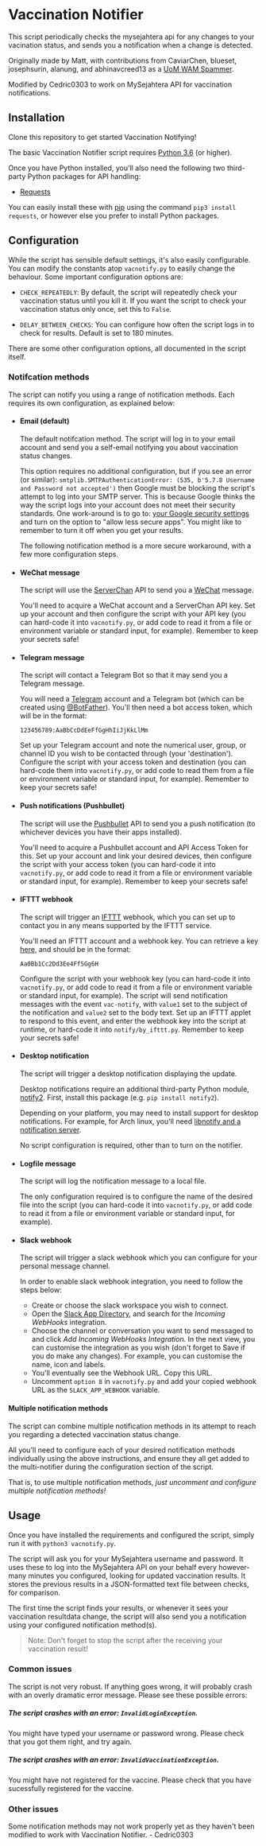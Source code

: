 # Vaccination Notifier

This script periodically checks the mysejahtera api for
any changes to your vacination status, and sends you a notification
when a change is detected.

Originally made by Matt, with contributions from CaviarChen,
blueset, josephsurin, alanung, and abhinavcreed13 as a [UoM WAM Spammer](https://github.com/matomatical/UoM-WAM-Spam).

Modified by Cedric0303 to work on MySejahtera API for vaccination notifications.


## Installation

Clone this repository to get started Vaccination Notifying!

The basic Vaccination Notifier script requires [Python 3.6](https://www.python.org/)
(or higher).

Once you have Python installed, you'll also need the following two
third-party Python packages for API handling:

* [Requests](https://2.python-requests.org/en/master/)


You can easily install these with [pip](https://pypi.python.org/pypi/pip)
using the command `pip3 install requests`, or however else
you prefer to install Python packages.


## Configuration

While the script has sensible default settings, it's also easily configurable.
You can modify the constants atop `vacnotify.py` to easily change the behaviour.
Some important configuration options are:

* `CHECK_REPEATEDLY`: By default, the script will repeatedly check your vaccination status until you kill it.
If you want the script to check your vaccination status only once, set this to `False`.

* `DELAY_BETWEEN_CHECKS`: You can configure how often the script logs in to check for results.
Default is set to 180 minutes.


There are some other configuration options, all documented in the script itself.

### Notifcation methods

The script can notify you using a range of notification methods. Each requires
its own configuration, as explained below:

* #### Email (default)

   The default notifcation method. The script will log in to your 
   email account and send you a self-email notifying you about vaccination status changes.

   This option requires no additional configuration, but if you see an error
   (or similar):
   `smtplib.SMTPAuthenticationError: (535, b'5.7.8 Username and Password not accepted')`
   then Google must be blocking the script's attempt to log into your SMTP
   server. This is because Google thinks the way the script logs into your
   account does not meet their security standards.
   One work-around is to go to: [your Google security settings](https://myaccount.google.com/u/2/lesssecureapps?pageId=none)
   and turn on the option to "allow less secure apps".
   You might like to remember to turn it off when you get your results.

   The following notification method is a more secure workaround, with a few
   more configuration steps.

* #### WeChat message

   The script will use the [ServerChan](https://sc.ftqq.com) API to send you a
   [WeChat](https://wechat.com) message.

   You'll need to acquire a WeChat account and a ServerChan API key.
   Set up your account and then configure the script with your API key
   (you can hard-code it into `vacnotify.py`, or add code to read it from a file 
   or environment variable or standard input, for example).
   Remember to keep your secrets safe!

* #### Telegram message

   The script will contact a Telegram Bot so that it may send you a Telegram
   message.

   You will need a [Telegram](https://telegram.org) account and a Telegram bot
   (which can be created using [@BotFather](https://t.me/botfather)).
   You'll then need a bot access token, which will be in the format:
   ```
   123456789:AaBbCcDdEeFfGgHhIiJjKkLlMm
   ```
   Set up your Telegram account and note the numerical user, group, or channel ID
   you wish to be contacted through (your 'destination').
   Configure the script with your access token and destination (you can hard-code
   them into `vacnotify.py`, or add code to read them from a file or environment
   variable or standard input, for example).
   Remember to keep your secrets safe!

* #### Push notifications (Pushbullet)

   The script will use the [Pushbullet](https://www.pushbullet.com) API to send
   you a push notification (to whichever devices you have their apps installed).

   You'll need to acquire a Pushbullet account and API Access Token for this.
   Set up your account and link your desired devices, then configure the script
   with your access token (you can hard-code it into `vacnotify.py`, or add code to
   read it from a file or environment variable or standard input, for example).
   Remember to keep your secrets safe!

* #### IFTTT webhook

   The script will trigger an [IFTTT](https://ifttt.com) webhook, which you can
   set up to contact you in any means supported by the IFTTT service.

   You'll need an IFTTT account and a webhook key. You can retrieve a key
   [here](https://ifttt.com/maker_webhooks), and should be in the format:
   ```
   Aa0Bb1Cc2Dd3Ee4Ff5Gg6H
   ```
   Configure the script with your webhook key (you can hard-code it into
   `vacnotify.py`, or add code to read it from a file or environment variable or
   standard input, for example).
   The script will send notification messages with the event `vac-notify`, with
   `value1` set to the subject of the notification and `value2` set to the
   body text. Set up an IFTTT applet to respond to this event, and enter the
   webhook key into the script at runtime, or hard-code it into
   `notify/by_ifttt.py`.
   Remember to keep your secrets safe!

* #### Desktop notification

   The script will trigger a desktop notification displaying the update.

   Desktop notifications require an additional third-party Python module,
   [notify2](notify2.readthedocs.org). First, install this package (e.g.
   `pip install notify2`).

   Depending on your platform, you may need to install support for desktop
   notifications. For example, for Arch linux, you'll need [libnotify and a
   notification server](https://wiki.archlinux.org/index.php/Desktop_notifications).

   No script configuration is required, other than to turn on the notifier.

* #### Logfile message

   The script will log the notification message to a local file.

   The only configuration required is to configure the name of the desired file
   into the script (you can hard-code it into `vacnotify.py`, or add code to read
   it from a file or environment variable or standard input, for example).

* #### Slack webhook
   
   The script will trigger a slack webhook which you can configure for your
   personal message channel. 
   
   In order to enable slack webhook integration, you need to follow the
   steps below:
   
   - Create or choose the slack workspace you wish to connect.
   - Open the [Slack App Directory](https://slack.com/apps), and search for
     the *Incoming WebHooks* integration.
   - Choose the channel or conversation you want to send messaged to and click
     *Add Incoming WebHooks Integration*.
     In the next view, you can customise the integration as you wish
     (don't forget to Save if you do make any changes).
     For example, you can customise the name, icon and labels.
   - You'll eventually see the Webhook URL. Copy this URL.
   - Uncomment `option 8` in `vacnotify.py` and add your copied webhook URL as
     the `SLACK_APP_WEBHOOK` variable.
   
#### Multiple notification methods

The script can combine multiple notification methods in its attempt to reach
you regarding a detected vaccination status change.

All you'll need to configure each of your desired notification methods
individually using the above instructions, and ensure they all get added to the
multi-notifier during the configuration section of the script.

That is, to use multiple notification methods, *just uncomment and configure multiple
notification methods!*


## Usage

Once you have installed the requirements and configured the script, simply run
it with `python3 vacnotify.py`.

The script will ask you for your MySejahtera username and password. It uses these
to log into the MySejahtera API on your behalf every however-many minutes you
configured, looking for updated vaccination results. It stores the previous results in a
JSON-formatted text file between checks, for comparison.

The first time the script finds your results, or whenever it sees your vaccination resultdata change, 
the script will also send you a notification using your configured
notification method(s).

> Note: Don't forget to stop the script after the receiving your vaccination result!


### Common issues

The script is not very robust.  If anything goes wrong, it will probably crash
with an overly dramatic error message.  Please see these possible errors:

##### The script crashes with an error: `InvalidLoginException`.

You might have typed your username or password wrong.
Please check that you got them right, and try again.

##### The script crashes with an error: `InvalidVaccinationException`.

You might have not registered for the vaccine.
Please check that you have sucessfully registered for the vaccine.

### Other issues
Some notification methods may not work properly yet as they haven't been modified to work with Vaccination Notifier. - Cedric0303